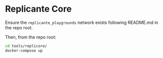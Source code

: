 Replicante Core
===============
Ensure the `replicante_playgrounds` network exists following README.md in the repo root.

Then, from the repo root:
```bash
cd tools/replicore/
docker-compose up
```
